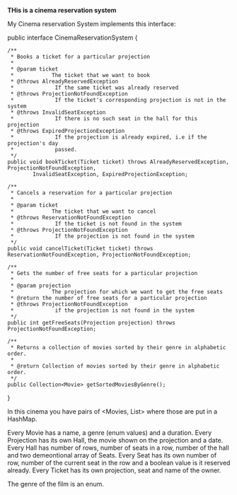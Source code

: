 
**THis is a cinema reservation system**

My Cinema reservation System implements this interface:

public interface CinemaReservationSystem {

    /**
     * Books a ticket for a particular projection
     * 
     * @param ticket
     *            The ticket that we want to book
     * @throws AlreadyReservedException
     *             If the same ticket was already reserved
     * @throws ProjectionNotFoundException
     *             If the ticket's corresponding projection is not in the system
     * @throws InvalidSeatException
     *             If there is no such seat in the hall for this projection
     * @throws ExpiredProjectionException
     *             If the projection is already expired, i.e if the projection's day
     *             passed.
     */
    public void bookTicket(Ticket ticket) throws AlreadyReservedException, ProjectionNotFoundException,
            InvalidSeatException, ExpiredProjectionException;

    /**
     * Cancels a reservation for a particular projection
     * 
     * @param ticket
     *            The ticket that we want to cancel
     * @throws ReservationNotFoundException
     *             If the ticket is not found in the system
     * @throws ProjectionNotFoundException
     *             If the projection is not found in the system
     */
    public void cancelTicket(Ticket ticket) throws ReservationNotFoundException, ProjectionNotFoundException;

    /**
     * Gets the number of free seats for a particular projection
     * 
     * @param projection
     *            The projection for which we want to get the free seats
     * @return the number of free seats for a particular projection
     * @throws ProjectionNotFoundException
     *             if the projection is not found in the system
     */
    public int getFreeSeats(Projection projection) throws ProjectionNotFoundException;

    /**
     * Returns a collection of movies sorted by their genre in alphabetic order.
     * 
     * @return Collection of movies sorted by their genre in alphabetic order.
     */
    public Collection<Movie> getSortedMoviesByGenre();

}


In this cinema you have pairs of <Movies, List<Projections>> where those are put in a HashMap.

Every Movie has a name, a genre (enum values) and a duration.
Every Projection has its own Hall, the movie shown on the projection and a date.
Every Hall has number of rows, number of seats in a row, number of the hall and two demeontional array of Seats.
Every Seat has its own number of row, number of the current seat in the row and a boolean value is it reserved already.
Every Ticket has its own projection, seat and name of the owner.

The genre of the film is an enum.

